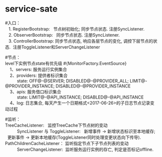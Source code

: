 # service-sate

#入口：<br>
    1. RegisterBootstrap:    节点树初始化; 同步节点状态.   注册SyncListener. <br>
    2. ObserverBootstrap:    同步节点状态.    注册SyncListener. <br>
    3. ControllerBootstrap:  同步节点状态, 响应各层节点的变化, 调控下层节点的状态.  注册ToggleListener和ServerChangeListener <br>

#节点： <br>
level下实例节点state有优先级 #{MonitorFactory.EventSource} <br>
     1、servers: 服务运行实例集合 <br>
     2、providers: 提供者标识集合 <br>
           state: OFF@-@SERVER; DISABLED@-@PROVIDER_ALL; LIMIT@-@PROVIDER_INSTANCE; DISABLED@-@PROVIDER_INSTANCE <br>
     3、apis: 服务借口标识集合 <br>
           state: LIMIT@-@API_INSTANCE;  DISABLED@-@API_INSTANCE <br>
     4、log: 日志集合, 每天产生一个日期格式<2017-06-26>的子日志节点记录变动过程 <br>

#监听： <br>
 TreeCacheListener:   监控TreeCache下节点树的变动 <br>
            SyncListener 与 ToggleListener:   新增事件 -> 新增状态标识至本地缓存;    更新事件 -> 更新本地缓存(ToggleListener同时处理变更状态向下传导).<br>
 PathChildrenCacheListener： 监听指定节点下子节点列表的变动 <br>
            ServerChangeListener:  监听服务运行实例的存亡, 判定是否标记offline. <br>
